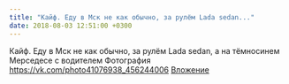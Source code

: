```yaml
---
title: "Кайф. Еду в Мск не как обычно, за рулём Lada sedan..."
date: 2018-08-03 12:51:00 +0300
---
```


Кайф. Еду в Мск не как обычно, за рулём Lada sedan, а на тёмносинем Мерседесе с водителем
Фотография
<a class="vk-attach" href="https://vk.com/photo41076938_456244006">https://vk.com/photo41076938_456244006</a>
<a class="vk-attach" href="https://vk.com/photo41076938_456244006">Вложение</a>
